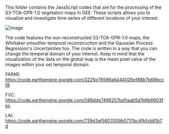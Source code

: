 This folder contains the JavaScript codes that are for the processing of the S3-TOA-GPR-1.0 vegetation maps in GEE. These scripts allows you to visualize and investigate time series of different locations of your interest.

![image](https://user-images.githubusercontent.com/123364246/219391936-898085ea-9b5b-4a14-b8f8-5efbf0130be3.png)


The code features the non-reconstructed S3-TOA-GPR-1.0 maps, the Whittaker smoother temporal reconstruction and the Gaussian Process Regression's Uncertainties too. The code is written in a way that you can change the temporal domain of your interest. Keep in mind that the visualization of the data on the global map is the mean pixel value of the images within your set temporal domain.



FAPAR:
https://code.earthengine.google.com/3225e78586a6444026e168b7b68bccf8	


FVC:
https://code.earthengine.google.com/089dde7496257bd0aab5d7e6b6603fec


LAI:
https://code.earthengine.google.com/739d3af5603309b5717bc4fb1cb81b7d
